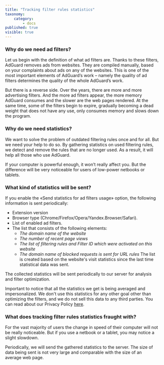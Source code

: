 ```yaml
---
title: "Tracking filter rules statistics"
taxonomy:
    category:
        - docs
published: true
visible: true
---
```

### Why do we need ad filters?
Let us begin with the definition of what ad filters are. Thanks to these filters, AdGuard removes ads from websites. 
They are compiled manually, based on your complaints about ads on any of the websites. This is one of the most important elements of AdGuard’s work – namely the quality of ad filters determines the quality of the whole AdGuard’s work.

But there is a reverse side. Over the years, there are more and more advertising filters. And the more ad filters appear, the more memory AdGuard consumes and the slower are the web pages rendered. 
At the same time, some of the filters begin to expire, gradually becoming a dead weight that does not have any use, only consumes memory and slows down the program.

### Why do we need statistics?

We want to solve the problem of outdated filtering rules once and for all. But we need your help to do so. By gathering statistics on used filtering rules, we detect and remove the rules that are no longer used. As a result, it will help all those who use AdGuard.

If your computer is powerful enough, it won’t really affect you. But the difference will be very noticeable for users of low-power netbooks or tablets.

### What kind of statistics will be sent?

If you enable the «Send statistics for ad filters usage» option, the following information is sent periodically:
* Extension version
* Browser type (Chrome/Firefox/Opera/Yandex.Browser/Safari).
* List of enabled ad filters.
* The list that consists of the following elements:
  * *The domain name of the website* 
  * *The number of recent page views* 
  * *The list of filtering rules and Filter ID which were activated on this website* 
  * *The domain name of blocked requests is sent for URL rules* 
The list is created based on the website's visit statistics since the last time statistical data was sent.

The collected statistics will be sent periodically to our server for analysis and filter optimization.

Important to notice that all the statistics we get is being averaged and impersonalized. We don't use this statistics for any other goal other than optimizing the filters, and we do not sell this data to any third parties. You can read about our Privacy Policy [here](https://adguard.com/en/privacy.html).

### What does tracking filter rules statistics fraught with?
For the vast majority of users the change in speed of their computer will not be really noticeable. But if you use a netbook or a tablet, you may notice a slight slowdown.

Periodically, we will send the gathered statistics to the server. The size of data being sent is not very large and comparable with the size of an average web page.
